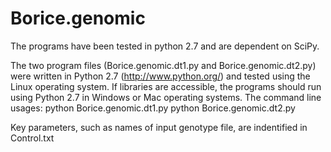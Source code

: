 # Borice.genomic
The programs have been tested in python 2.7 and are dependent on SciPy.


﻿The two program files (Borice.genomic.dt1.py and Borice.genomic.dt2.py) were written in Python 2.7 (http://www.python.org/) and tested using the Linux operating system.  If libraries are accessible, the programs should run using Python 2.7 in Windows or Mac operating systems.  The command line usages:
python Borice.genomic.dt1.py 
python Borice.genomic.dt2.py

Key parameters, such as names of input genotype file, are indentified in Control.txt



